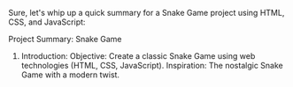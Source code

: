 Sure, let's whip up a quick summary for a Snake Game project using HTML, CSS, and JavaScript:

Project Summary: Snake Game
1. Introduction:
Objective: Create a classic Snake Game using web technologies (HTML, CSS, JavaScript).
Inspiration: The nostalgic Snake Game with a modern twist.
